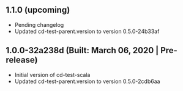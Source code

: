 ## 1.1.0 (upcoming)

* Pending changelog
* Updated cd-test-parent.version to version 0.5.0-24b33af
## 1.0.0-32a238d (Built: March 06, 2020 | Pre-release)

* Initial version of cd-test-scala
* Updated cd-test-parent.version to version 0.5.0-2cdb6aa

